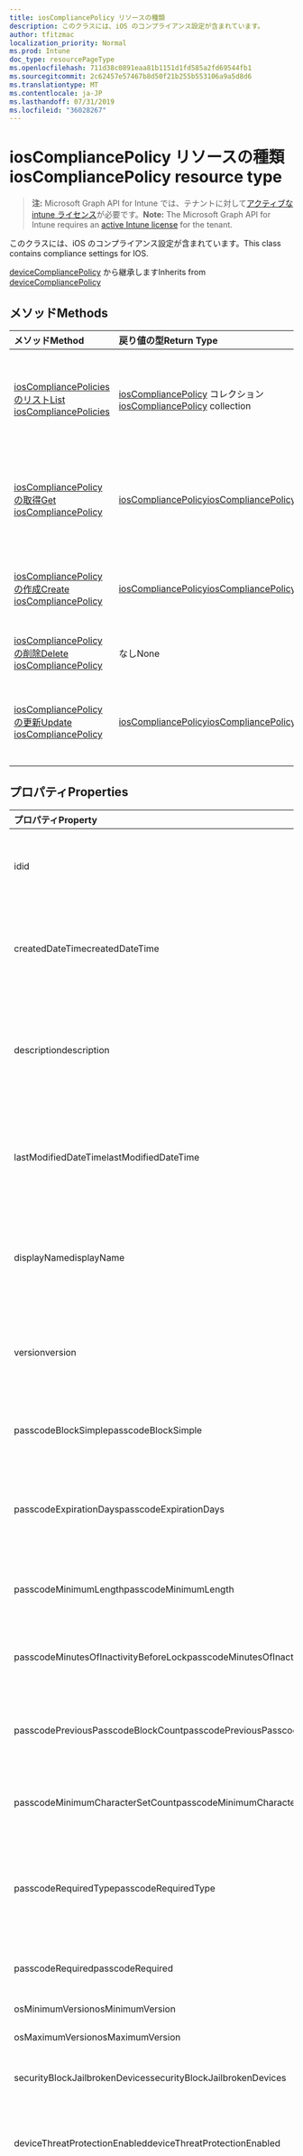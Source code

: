 ```yaml
---
title: iosCompliancePolicy リソースの種類
description: このクラスには、iOS のコンプライアンス設定が含まれています。
author: tfitzmac
localization_priority: Normal
ms.prod: Intune
doc_type: resourcePageType
ms.openlocfilehash: 711d38c0891eaa81b1151d1fd585a2fd69544fb1
ms.sourcegitcommit: 2c62457e57467b8d50f21b255b553106a9a5d8d6
ms.translationtype: MT
ms.contentlocale: ja-JP
ms.lasthandoff: 07/31/2019
ms.locfileid: "36028267"
---
```

# <a name="ioscompliancepolicy-resource-type"></a><span data-ttu-id="ecc94-103">iosCompliancePolicy リソースの種類</span><span class="sxs-lookup"><span data-stu-id="ecc94-103">iosCompliancePolicy resource type</span></span>

> <span data-ttu-id="ecc94-104">**注:** Microsoft Graph API for Intune では、テナントに対して[アクティブな intune ライセンス](https://go.microsoft.com/fwlink/?linkid=839381)が必要です。</span><span class="sxs-lookup"><span data-stu-id="ecc94-104">**Note:** The Microsoft Graph API for Intune requires an [active Intune license](https://go.microsoft.com/fwlink/?linkid=839381) for the tenant.</span></span>

<span data-ttu-id="ecc94-105">このクラスには、iOS のコンプライアンス設定が含まれています。</span><span class="sxs-lookup"><span data-stu-id="ecc94-105">This class contains compliance settings for IOS.</span></span>


<span data-ttu-id="ecc94-106">[deviceCompliancePolicy](../resources/intune-deviceconfig-devicecompliancepolicy.md) から継承します</span><span class="sxs-lookup"><span data-stu-id="ecc94-106">Inherits from [deviceCompliancePolicy](../resources/intune-deviceconfig-devicecompliancepolicy.md)</span></span>

## <a name="methods"></a><span data-ttu-id="ecc94-107">メソッド</span><span class="sxs-lookup"><span data-stu-id="ecc94-107">Methods</span></span>
|<span data-ttu-id="ecc94-108">メソッド</span><span class="sxs-lookup"><span data-stu-id="ecc94-108">Method</span></span>|<span data-ttu-id="ecc94-109">戻り値の型</span><span class="sxs-lookup"><span data-stu-id="ecc94-109">Return Type</span></span>|<span data-ttu-id="ecc94-110">説明</span><span class="sxs-lookup"><span data-stu-id="ecc94-110">Description</span></span>|
|:---|:---|:---|
|[<span data-ttu-id="ecc94-111">iosCompliancePolicies のリスト</span><span class="sxs-lookup"><span data-stu-id="ecc94-111">List iosCompliancePolicies</span></span>](../api/intune-deviceconfig-ioscompliancepolicy-list.md)|<span data-ttu-id="ecc94-112">[iosCompliancePolicy](../resources/intune-deviceconfig-ioscompliancepolicy.md) コレクション</span><span class="sxs-lookup"><span data-stu-id="ecc94-112">[iosCompliancePolicy](../resources/intune-deviceconfig-ioscompliancepolicy.md) collection</span></span>|<span data-ttu-id="ecc94-113">[iosCompliancePolicy](../resources/intune-deviceconfig-ioscompliancepolicy.md) オブジェクトのプロパティとリレーションシップをリストします。</span><span class="sxs-lookup"><span data-stu-id="ecc94-113">List properties and relationships of the [iosCompliancePolicy](../resources/intune-deviceconfig-ioscompliancepolicy.md) objects.</span></span>|
|[<span data-ttu-id="ecc94-114">iosCompliancePolicy の取得</span><span class="sxs-lookup"><span data-stu-id="ecc94-114">Get iosCompliancePolicy</span></span>](../api/intune-deviceconfig-ioscompliancepolicy-get.md)|[<span data-ttu-id="ecc94-115">iosCompliancePolicy</span><span class="sxs-lookup"><span data-stu-id="ecc94-115">iosCompliancePolicy</span></span>](../resources/intune-deviceconfig-ioscompliancepolicy.md)|<span data-ttu-id="ecc94-116">[iosCompliancePolicy](../resources/intune-deviceconfig-ioscompliancepolicy.md) オブジェクトのプロパティとリレーションシップを読み取ります。</span><span class="sxs-lookup"><span data-stu-id="ecc94-116">Read properties and relationships of the [iosCompliancePolicy](../resources/intune-deviceconfig-ioscompliancepolicy.md) object.</span></span>|
|[<span data-ttu-id="ecc94-117">iosCompliancePolicy の作成</span><span class="sxs-lookup"><span data-stu-id="ecc94-117">Create iosCompliancePolicy</span></span>](../api/intune-deviceconfig-ioscompliancepolicy-create.md)|[<span data-ttu-id="ecc94-118">iosCompliancePolicy</span><span class="sxs-lookup"><span data-stu-id="ecc94-118">iosCompliancePolicy</span></span>](../resources/intune-deviceconfig-ioscompliancepolicy.md)|<span data-ttu-id="ecc94-119">新しい [iosCompliancePolicy](../resources/intune-deviceconfig-ioscompliancepolicy.md) オブジェクトを作成します。</span><span class="sxs-lookup"><span data-stu-id="ecc94-119">Create a new [iosCompliancePolicy](../resources/intune-deviceconfig-ioscompliancepolicy.md) object.</span></span>|
|[<span data-ttu-id="ecc94-120">iosCompliancePolicy の削除</span><span class="sxs-lookup"><span data-stu-id="ecc94-120">Delete iosCompliancePolicy</span></span>](../api/intune-deviceconfig-ioscompliancepolicy-delete.md)|<span data-ttu-id="ecc94-121">なし</span><span class="sxs-lookup"><span data-stu-id="ecc94-121">None</span></span>|<span data-ttu-id="ecc94-122">[iosCompliancePolicy](../resources/intune-deviceconfig-ioscompliancepolicy.md) を削除します。</span><span class="sxs-lookup"><span data-stu-id="ecc94-122">Deletes a [iosCompliancePolicy](../resources/intune-deviceconfig-ioscompliancepolicy.md).</span></span>|
|[<span data-ttu-id="ecc94-123">iosCompliancePolicy の更新</span><span class="sxs-lookup"><span data-stu-id="ecc94-123">Update iosCompliancePolicy</span></span>](../api/intune-deviceconfig-ioscompliancepolicy-update.md)|[<span data-ttu-id="ecc94-124">iosCompliancePolicy</span><span class="sxs-lookup"><span data-stu-id="ecc94-124">iosCompliancePolicy</span></span>](../resources/intune-deviceconfig-ioscompliancepolicy.md)|<span data-ttu-id="ecc94-125">[iosCompliancePolicy](../resources/intune-deviceconfig-ioscompliancepolicy.md) オブジェクトのプロパティを更新します。</span><span class="sxs-lookup"><span data-stu-id="ecc94-125">Update the properties of a [iosCompliancePolicy](../resources/intune-deviceconfig-ioscompliancepolicy.md) object.</span></span>|

## <a name="properties"></a><span data-ttu-id="ecc94-126">プロパティ</span><span class="sxs-lookup"><span data-stu-id="ecc94-126">Properties</span></span>
|<span data-ttu-id="ecc94-127">プロパティ</span><span class="sxs-lookup"><span data-stu-id="ecc94-127">Property</span></span>|<span data-ttu-id="ecc94-128">型</span><span class="sxs-lookup"><span data-stu-id="ecc94-128">Type</span></span>|<span data-ttu-id="ecc94-129">説明</span><span class="sxs-lookup"><span data-stu-id="ecc94-129">Description</span></span>|
|:---|:---|:---|
|<span data-ttu-id="ecc94-130">id</span><span class="sxs-lookup"><span data-stu-id="ecc94-130">id</span></span>|<span data-ttu-id="ecc94-131">文字列</span><span class="sxs-lookup"><span data-stu-id="ecc94-131">String</span></span>|<span data-ttu-id="ecc94-132">エンティティのキー。</span><span class="sxs-lookup"><span data-stu-id="ecc94-132">Key of the entity.</span></span> <span data-ttu-id="ecc94-133">[deviceCompliancePolicy](../resources/intune-deviceconfig-devicecompliancepolicy.md) から継承します</span><span class="sxs-lookup"><span data-stu-id="ecc94-133">Inherited from [deviceCompliancePolicy](../resources/intune-deviceconfig-devicecompliancepolicy.md)</span></span>|
|<span data-ttu-id="ecc94-134">createdDateTime</span><span class="sxs-lookup"><span data-stu-id="ecc94-134">createdDateTime</span></span>|<span data-ttu-id="ecc94-135">DateTimeOffset</span><span class="sxs-lookup"><span data-stu-id="ecc94-135">DateTimeOffset</span></span>|<span data-ttu-id="ecc94-136">オブジェクトが作成された DateTime。</span><span class="sxs-lookup"><span data-stu-id="ecc94-136">DateTime the object was created.</span></span> <span data-ttu-id="ecc94-137">[deviceCompliancePolicy](../resources/intune-deviceconfig-devicecompliancepolicy.md) から継承します</span><span class="sxs-lookup"><span data-stu-id="ecc94-137">Inherited from [deviceCompliancePolicy](../resources/intune-deviceconfig-devicecompliancepolicy.md)</span></span>|
|<span data-ttu-id="ecc94-138">description</span><span class="sxs-lookup"><span data-stu-id="ecc94-138">description</span></span>|<span data-ttu-id="ecc94-139">String</span><span class="sxs-lookup"><span data-stu-id="ecc94-139">String</span></span>|<span data-ttu-id="ecc94-140">管理者が指定した、デバイス構成についての説明。</span><span class="sxs-lookup"><span data-stu-id="ecc94-140">Admin provided description of the Device Configuration.</span></span> <span data-ttu-id="ecc94-141">[deviceCompliancePolicy](../resources/intune-deviceconfig-devicecompliancepolicy.md) から継承します</span><span class="sxs-lookup"><span data-stu-id="ecc94-141">Inherited from [deviceCompliancePolicy](../resources/intune-deviceconfig-devicecompliancepolicy.md)</span></span>|
|<span data-ttu-id="ecc94-142">lastModifiedDateTime</span><span class="sxs-lookup"><span data-stu-id="ecc94-142">lastModifiedDateTime</span></span>|<span data-ttu-id="ecc94-143">DateTimeOffset</span><span class="sxs-lookup"><span data-stu-id="ecc94-143">DateTimeOffset</span></span>|<span data-ttu-id="ecc94-144">オブジェクトの最終更新の DateTime。</span><span class="sxs-lookup"><span data-stu-id="ecc94-144">DateTime the object was last modified.</span></span> <span data-ttu-id="ecc94-145">[deviceCompliancePolicy](../resources/intune-deviceconfig-devicecompliancepolicy.md) から継承します</span><span class="sxs-lookup"><span data-stu-id="ecc94-145">Inherited from [deviceCompliancePolicy](../resources/intune-deviceconfig-devicecompliancepolicy.md)</span></span>|
|<span data-ttu-id="ecc94-146">displayName</span><span class="sxs-lookup"><span data-stu-id="ecc94-146">displayName</span></span>|<span data-ttu-id="ecc94-147">String</span><span class="sxs-lookup"><span data-stu-id="ecc94-147">String</span></span>|<span data-ttu-id="ecc94-148">管理者が指定した、デバイス構成の名前。</span><span class="sxs-lookup"><span data-stu-id="ecc94-148">Admin provided name of the device configuration.</span></span> <span data-ttu-id="ecc94-149">[deviceCompliancePolicy](../resources/intune-deviceconfig-devicecompliancepolicy.md) から継承します</span><span class="sxs-lookup"><span data-stu-id="ecc94-149">Inherited from [deviceCompliancePolicy](../resources/intune-deviceconfig-devicecompliancepolicy.md)</span></span>|
|<span data-ttu-id="ecc94-150">version</span><span class="sxs-lookup"><span data-stu-id="ecc94-150">version</span></span>|<span data-ttu-id="ecc94-151">Int32</span><span class="sxs-lookup"><span data-stu-id="ecc94-151">Int32</span></span>|<span data-ttu-id="ecc94-152">デバイス構成のバージョン。</span><span class="sxs-lookup"><span data-stu-id="ecc94-152">Version of the device configuration.</span></span> <span data-ttu-id="ecc94-153">[deviceCompliancePolicy](../resources/intune-deviceconfig-devicecompliancepolicy.md) から継承します</span><span class="sxs-lookup"><span data-stu-id="ecc94-153">Inherited from [deviceCompliancePolicy](../resources/intune-deviceconfig-devicecompliancepolicy.md)</span></span>|
|<span data-ttu-id="ecc94-154">passcodeBlockSimple</span><span class="sxs-lookup"><span data-stu-id="ecc94-154">passcodeBlockSimple</span></span>|<span data-ttu-id="ecc94-155">Boolean</span><span class="sxs-lookup"><span data-stu-id="ecc94-155">Boolean</span></span>|<span data-ttu-id="ecc94-156">単純なパスコードを禁止するかどうかを示します。</span><span class="sxs-lookup"><span data-stu-id="ecc94-156">Indicates whether or not to block simple passcodes.</span></span>|
|<span data-ttu-id="ecc94-157">passcodeExpirationDays</span><span class="sxs-lookup"><span data-stu-id="ecc94-157">passcodeExpirationDays</span></span>|<span data-ttu-id="ecc94-158">Int32</span><span class="sxs-lookup"><span data-stu-id="ecc94-158">Int32</span></span>|<span data-ttu-id="ecc94-159">パスコードの有効期限が切れるまでの日数。</span><span class="sxs-lookup"><span data-stu-id="ecc94-159">Number of days before the passcode expires.</span></span> <span data-ttu-id="ecc94-160">有効な値は 1 から 65535 までです</span><span class="sxs-lookup"><span data-stu-id="ecc94-160">Valid values 1 to 65535</span></span>|
|<span data-ttu-id="ecc94-161">passcodeMinimumLength</span><span class="sxs-lookup"><span data-stu-id="ecc94-161">passcodeMinimumLength</span></span>|<span data-ttu-id="ecc94-162">Int32</span><span class="sxs-lookup"><span data-stu-id="ecc94-162">Int32</span></span>|<span data-ttu-id="ecc94-163">パスコードの最小の長さ。</span><span class="sxs-lookup"><span data-stu-id="ecc94-163">Minimum length of passcode.</span></span> <span data-ttu-id="ecc94-164">有効な値は 4 から 14 までです</span><span class="sxs-lookup"><span data-stu-id="ecc94-164">Valid values 4 to 14</span></span>|
|<span data-ttu-id="ecc94-165">passcodeMinutesOfInactivityBeforeLock</span><span class="sxs-lookup"><span data-stu-id="ecc94-165">passcodeMinutesOfInactivityBeforeLock</span></span>|<span data-ttu-id="ecc94-166">Int32</span><span class="sxs-lookup"><span data-stu-id="ecc94-166">Int32</span></span>|<span data-ttu-id="ecc94-167">パスコードが要求されるまでの非アクティブ時間 (分)。</span><span class="sxs-lookup"><span data-stu-id="ecc94-167">Minutes of inactivity before a passcode is required.</span></span>|
|<span data-ttu-id="ecc94-168">passcodePreviousPasscodeBlockCount</span><span class="sxs-lookup"><span data-stu-id="ecc94-168">passcodePreviousPasscodeBlockCount</span></span>|<span data-ttu-id="ecc94-169">Int32</span><span class="sxs-lookup"><span data-stu-id="ecc94-169">Int32</span></span>|<span data-ttu-id="ecc94-170">ブロックする、以前のパスコードの数。</span><span class="sxs-lookup"><span data-stu-id="ecc94-170">Number of previous passcodes to block.</span></span> <span data-ttu-id="ecc94-171">有効な値は 1 から 24 までです</span><span class="sxs-lookup"><span data-stu-id="ecc94-171">Valid values 1 to 24</span></span>|
|<span data-ttu-id="ecc94-172">passcodeMinimumCharacterSetCount</span><span class="sxs-lookup"><span data-stu-id="ecc94-172">passcodeMinimumCharacterSetCount</span></span>|<span data-ttu-id="ecc94-173">Int32</span><span class="sxs-lookup"><span data-stu-id="ecc94-173">Int32</span></span>|<span data-ttu-id="ecc94-174">パスワードに必要な文字セットの数。</span><span class="sxs-lookup"><span data-stu-id="ecc94-174">The number of character sets required in the password.</span></span>|
|<span data-ttu-id="ecc94-175">passcodeRequiredType</span><span class="sxs-lookup"><span data-stu-id="ecc94-175">passcodeRequiredType</span></span>|[<span data-ttu-id="ecc94-176">requiredPasswordType</span><span class="sxs-lookup"><span data-stu-id="ecc94-176">requiredPasswordType</span></span>](../resources/intune-deviceconfig-requiredpasswordtype.md)|<span data-ttu-id="ecc94-177">必要なパスコードの種類。</span><span class="sxs-lookup"><span data-stu-id="ecc94-177">The required passcode type.</span></span> <span data-ttu-id="ecc94-178">可能な値は、`deviceDefault`、`alphanumeric`、`numeric` です。</span><span class="sxs-lookup"><span data-stu-id="ecc94-178">Possible values are: `deviceDefault`, `alphanumeric`, `numeric`.</span></span>|
|<span data-ttu-id="ecc94-179">passcodeRequired</span><span class="sxs-lookup"><span data-stu-id="ecc94-179">passcodeRequired</span></span>|<span data-ttu-id="ecc94-180">Boolean</span><span class="sxs-lookup"><span data-stu-id="ecc94-180">Boolean</span></span>|<span data-ttu-id="ecc94-181">パスコードを要求するかどうかを指定します。</span><span class="sxs-lookup"><span data-stu-id="ecc94-181">Indicates whether or not to require a passcode.</span></span>|
|<span data-ttu-id="ecc94-182">osMinimumVersion</span><span class="sxs-lookup"><span data-stu-id="ecc94-182">osMinimumVersion</span></span>|<span data-ttu-id="ecc94-183">String</span><span class="sxs-lookup"><span data-stu-id="ecc94-183">String</span></span>|<span data-ttu-id="ecc94-184">最小の iOS バージョン。</span><span class="sxs-lookup"><span data-stu-id="ecc94-184">Minimum IOS version.</span></span>|
|<span data-ttu-id="ecc94-185">osMaximumVersion</span><span class="sxs-lookup"><span data-stu-id="ecc94-185">osMaximumVersion</span></span>|<span data-ttu-id="ecc94-186">String</span><span class="sxs-lookup"><span data-stu-id="ecc94-186">String</span></span>|<span data-ttu-id="ecc94-187">最大の iOS バージョン。</span><span class="sxs-lookup"><span data-stu-id="ecc94-187">Maximum IOS version.</span></span>|
|<span data-ttu-id="ecc94-188">securityBlockJailbrokenDevices</span><span class="sxs-lookup"><span data-stu-id="ecc94-188">securityBlockJailbrokenDevices</span></span>|<span data-ttu-id="ecc94-189">Boolean</span><span class="sxs-lookup"><span data-stu-id="ecc94-189">Boolean</span></span>|<span data-ttu-id="ecc94-190">デバイスの脱獄またはルート化を認めません。</span><span class="sxs-lookup"><span data-stu-id="ecc94-190">Devices must not be jailbroken or rooted.</span></span>|
|<span data-ttu-id="ecc94-191">deviceThreatProtectionEnabled</span><span class="sxs-lookup"><span data-stu-id="ecc94-191">deviceThreatProtectionEnabled</span></span>|<span data-ttu-id="ecc94-192">Boolean</span><span class="sxs-lookup"><span data-stu-id="ecc94-192">Boolean</span></span>|<span data-ttu-id="ecc94-193">デバイスの脅威保護が有効になっている必要があります。</span><span class="sxs-lookup"><span data-stu-id="ecc94-193">Require that devices have enabled device threat protection .</span></span>|
|<span data-ttu-id="ecc94-194">deviceThreatProtectionRequiredSecurityLevel</span><span class="sxs-lookup"><span data-stu-id="ecc94-194">deviceThreatProtectionRequiredSecurityLevel</span></span>|[<span data-ttu-id="ecc94-195">deviceThreatProtectionLevel</span><span class="sxs-lookup"><span data-stu-id="ecc94-195">deviceThreatProtectionLevel</span></span>](../resources/intune-deviceconfig-devicethreatprotectionlevel.md)|<span data-ttu-id="ecc94-196">Mobile Threat Protection に、コンプライアンス違反をレポートするための最小のリスク レベルを要求します。</span><span class="sxs-lookup"><span data-stu-id="ecc94-196">Require Mobile Threat Protection minimum risk level to report noncompliance.</span></span> <span data-ttu-id="ecc94-197">可能な値は、`unavailable`、`secured`、`low`、`medium`、`high`、`notSet` です。</span><span class="sxs-lookup"><span data-stu-id="ecc94-197">Possible values are: `unavailable`, `secured`, `low`, `medium`, `high`, `notSet`.</span></span>|
|<span data-ttu-id="ecc94-198">managedEmailProfileRequired</span><span class="sxs-lookup"><span data-stu-id="ecc94-198">managedEmailProfileRequired</span></span>|<span data-ttu-id="ecc94-199">Boolean</span><span class="sxs-lookup"><span data-stu-id="ecc94-199">Boolean</span></span>|<span data-ttu-id="ecc94-200">管理された電子メール プロファイルを要求するかどうかを指定します。</span><span class="sxs-lookup"><span data-stu-id="ecc94-200">Indicates whether or not to require a managed email profile.</span></span>|

## <a name="relationships"></a><span data-ttu-id="ecc94-201">リレーションシップ</span><span class="sxs-lookup"><span data-stu-id="ecc94-201">Relationships</span></span>
|<span data-ttu-id="ecc94-202">リレーションシップ</span><span class="sxs-lookup"><span data-stu-id="ecc94-202">Relationship</span></span>|<span data-ttu-id="ecc94-203">型</span><span class="sxs-lookup"><span data-stu-id="ecc94-203">Type</span></span>|<span data-ttu-id="ecc94-204">説明</span><span class="sxs-lookup"><span data-stu-id="ecc94-204">Description</span></span>|
|:---|:---|:---|
|<span data-ttu-id="ecc94-205">scheduledActionsForRule</span><span class="sxs-lookup"><span data-stu-id="ecc94-205">scheduledActionsForRule</span></span>|<span data-ttu-id="ecc94-206">[deviceComplianceScheduledActionForRule](../resources/intune-deviceconfig-devicecompliancescheduledactionforrule.md) コレクション</span><span class="sxs-lookup"><span data-stu-id="ecc94-206">[deviceComplianceScheduledActionForRule](../resources/intune-deviceconfig-devicecompliancescheduledactionforrule.md) collection</span></span>|<span data-ttu-id="ecc94-207">このルールのスケジュール済みのアクションのリスト ([deviceCompliancePolicy](../resources/intune-deviceconfig-devicecompliancepolicy.md) から継承)</span><span class="sxs-lookup"><span data-stu-id="ecc94-207">The list of scheduled action for this rule Inherited from [deviceCompliancePolicy](../resources/intune-deviceconfig-devicecompliancepolicy.md)</span></span>|
|<span data-ttu-id="ecc94-208">deviceStatuses</span><span class="sxs-lookup"><span data-stu-id="ecc94-208">deviceStatuses</span></span>|<span data-ttu-id="ecc94-209">[deviceComplianceDeviceStatus](../resources/intune-deviceconfig-devicecompliancedevicestatus.md) コレクション</span><span class="sxs-lookup"><span data-stu-id="ecc94-209">[deviceComplianceDeviceStatus](../resources/intune-deviceconfig-devicecompliancedevicestatus.md) collection</span></span>|<span data-ttu-id="ecc94-210">DeviceComplianceDeviceStatus のリストです。</span><span class="sxs-lookup"><span data-stu-id="ecc94-210">List of DeviceComplianceDeviceStatus.</span></span> <span data-ttu-id="ecc94-211">[deviceCompliancePolicy](../resources/intune-deviceconfig-devicecompliancepolicy.md) から継承します</span><span class="sxs-lookup"><span data-stu-id="ecc94-211">Inherited from [deviceCompliancePolicy](../resources/intune-deviceconfig-devicecompliancepolicy.md)</span></span>|
|<span data-ttu-id="ecc94-212">userStatuses</span><span class="sxs-lookup"><span data-stu-id="ecc94-212">userStatuses</span></span>|<span data-ttu-id="ecc94-213">[deviceComplianceUserStatus](../resources/intune-deviceconfig-devicecomplianceuserstatus.md) コレクション</span><span class="sxs-lookup"><span data-stu-id="ecc94-213">[deviceComplianceUserStatus](../resources/intune-deviceconfig-devicecomplianceuserstatus.md) collection</span></span>|<span data-ttu-id="ecc94-214">DeviceComplianceUserStatus のリストです。</span><span class="sxs-lookup"><span data-stu-id="ecc94-214">List of DeviceComplianceUserStatus.</span></span> <span data-ttu-id="ecc94-215">[deviceCompliancePolicy](../resources/intune-deviceconfig-devicecompliancepolicy.md) から継承します</span><span class="sxs-lookup"><span data-stu-id="ecc94-215">Inherited from [deviceCompliancePolicy](../resources/intune-deviceconfig-devicecompliancepolicy.md)</span></span>|
|<span data-ttu-id="ecc94-216">deviceStatusOverview</span><span class="sxs-lookup"><span data-stu-id="ecc94-216">deviceStatusOverview</span></span>|[<span data-ttu-id="ecc94-217">deviceComplianceDeviceOverview</span><span class="sxs-lookup"><span data-stu-id="ecc94-217">deviceComplianceDeviceOverview</span></span>](../resources/intune-deviceconfig-devicecompliancedeviceoverview.md)|<span data-ttu-id="ecc94-218">デバイス コンプライアンスのデバイス状態の概要 ([deviceCompliancePolicy](../resources/intune-deviceconfig-devicecompliancepolicy.md) から継承)</span><span class="sxs-lookup"><span data-stu-id="ecc94-218">Device compliance devices status overview Inherited from [deviceCompliancePolicy](../resources/intune-deviceconfig-devicecompliancepolicy.md)</span></span>|
|<span data-ttu-id="ecc94-219">userStatusOverview</span><span class="sxs-lookup"><span data-stu-id="ecc94-219">userStatusOverview</span></span>|[<span data-ttu-id="ecc94-220">deviceComplianceUserOverview</span><span class="sxs-lookup"><span data-stu-id="ecc94-220">deviceComplianceUserOverview</span></span>](../resources/intune-deviceconfig-devicecomplianceuseroverview.md)|<span data-ttu-id="ecc94-221">デバイス コンプライアンスのユーザー状態の概要 ([deviceCompliancePolicy](../resources/intune-deviceconfig-devicecompliancepolicy.md) から継承)</span><span class="sxs-lookup"><span data-stu-id="ecc94-221">Device compliance users status overview Inherited from [deviceCompliancePolicy](../resources/intune-deviceconfig-devicecompliancepolicy.md)</span></span>|
|<span data-ttu-id="ecc94-222">deviceSettingStateSummaries</span><span class="sxs-lookup"><span data-stu-id="ecc94-222">deviceSettingStateSummaries</span></span>|<span data-ttu-id="ecc94-223">[settingStateDeviceSummary](../resources/intune-deviceconfig-settingstatedevicesummary.md) コレクション</span><span class="sxs-lookup"><span data-stu-id="ecc94-223">[settingStateDeviceSummary](../resources/intune-deviceconfig-settingstatedevicesummary.md) collection</span></span>|<span data-ttu-id="ecc94-224">コンプライアンス設定状態のデバイスの要約 ([deviceCompliancePolicy](../resources/intune-deviceconfig-devicecompliancepolicy.md) から継承)</span><span class="sxs-lookup"><span data-stu-id="ecc94-224">Compliance Setting State Device Summary Inherited from [deviceCompliancePolicy](../resources/intune-deviceconfig-devicecompliancepolicy.md)</span></span>|
|<span data-ttu-id="ecc94-225">assignments</span><span class="sxs-lookup"><span data-stu-id="ecc94-225">assignments</span></span>|<span data-ttu-id="ecc94-226">[deviceCompliancePolicyAssignment](../resources/intune-deviceconfig-devicecompliancepolicyassignment.md) コレクション</span><span class="sxs-lookup"><span data-stu-id="ecc94-226">[deviceCompliancePolicyAssignment](../resources/intune-deviceconfig-devicecompliancepolicyassignment.md) collection</span></span>|<span data-ttu-id="ecc94-227">このコンプライアンス ポリシーの割り当てのコレクションです。</span><span class="sxs-lookup"><span data-stu-id="ecc94-227">The collection of assignments for this compliance policy.</span></span> <span data-ttu-id="ecc94-228">[deviceCompliancePolicy](../resources/intune-deviceconfig-devicecompliancepolicy.md) から継承します</span><span class="sxs-lookup"><span data-stu-id="ecc94-228">Inherited from [deviceCompliancePolicy](../resources/intune-deviceconfig-devicecompliancepolicy.md)</span></span>|

## <a name="json-representation"></a><span data-ttu-id="ecc94-229">JSON 表記</span><span class="sxs-lookup"><span data-stu-id="ecc94-229">JSON Representation</span></span>
<span data-ttu-id="ecc94-230">以下は、リソースの JSON 表記です。</span><span class="sxs-lookup"><span data-stu-id="ecc94-230">Here is a JSON representation of the resource.</span></span>
<!-- {
  "blockType": "resource",
  "keyProperty": "id",
  "@odata.type": "microsoft.graph.iosCompliancePolicy"
}
-->
``` json
{
  "@odata.type": "#microsoft.graph.iosCompliancePolicy",
  "id": "String (identifier)",
  "createdDateTime": "String (timestamp)",
  "description": "String",
  "lastModifiedDateTime": "String (timestamp)",
  "displayName": "String",
  "version": 1024,
  "passcodeBlockSimple": true,
  "passcodeExpirationDays": 1024,
  "passcodeMinimumLength": 1024,
  "passcodeMinutesOfInactivityBeforeLock": 1024,
  "passcodePreviousPasscodeBlockCount": 1024,
  "passcodeMinimumCharacterSetCount": 1024,
  "passcodeRequiredType": "String",
  "passcodeRequired": true,
  "osMinimumVersion": "String",
  "osMaximumVersion": "String",
  "securityBlockJailbrokenDevices": true,
  "deviceThreatProtectionEnabled": true,
  "deviceThreatProtectionRequiredSecurityLevel": "String",
  "managedEmailProfileRequired": true
}
```



